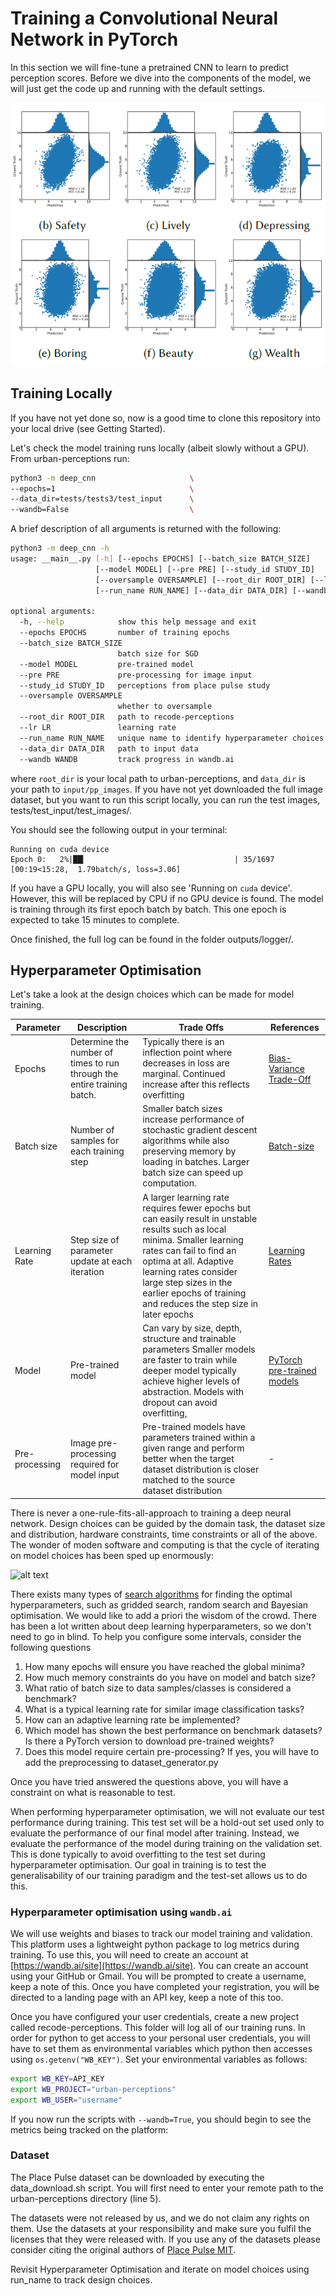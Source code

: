 # Training a Convolutional Neural Network in PyTorch

In this section we will fine-tune a pretrained CNN to learn to predict perception scores. Before we dive into the components of the model, we will just get the code up and running with the default settings.

![scatterplot of ground truth versus predicted scores](images/pp_mse.PNG)

## Training Locally

If you have not yet done so, now is a good time to clone this repository into your local drive (see Getting Started).

Let's check the model training runs locally (albeit slowly without a GPU). From urban-perceptions run:

```sh
python3 -m deep_cnn                     \
--epochs=1                              \
--data_dir=tests/tests3/test_input      \
--wandb=False                           \
```

A brief description of all arguments is returned with the following:

```sh
python3 -m deep_cnn -h
usage: __main__.py [-h] [--epochs EPOCHS] [--batch_size BATCH_SIZE]
                   [--model MODEL] [--pre PRE] [--study_id STUDY_ID]
                   [--oversample OVERSAMPLE] [--root_dir ROOT_DIR] [--lr LR]
                   [--run_name RUN_NAME] [--data_dir DATA_DIR] [--wandb WANDB]

optional arguments:
  -h, --help            show this help message and exit
  --epochs EPOCHS       number of training epochs
  --batch_size BATCH_SIZE
                        batch size for SGD
  --model MODEL         pre-trained model
  --pre PRE             pre-processing for image input
  --study_id STUDY_ID   perceptions from place pulse study
  --oversample OVERSAMPLE
                        whether to oversample
  --root_dir ROOT_DIR   path to recode-perceptions
  --lr LR               learning rate
  --run_name RUN_NAME   unique name to identify hyperparameter choices
  --data_dir DATA_DIR   path to input data
  --wandb WANDB         track progress in wandb.ai
```

where `root_dir` is your local path to urban-perceptions, and `data_dir` is your path to `input/pp_images`. If you have not yet downloaded the full image dataset, but you want to run this script locally, you can run the test images, tests/test_input/test_images/.

You should see the following output in your terminal:

```log
Running on cuda device
Epoch 0:   2%|██▎                                 | 35/1697 [00:19<15:28,  1.79batch/s, loss=3.06]
```

If you have a GPU locally, you will also see 'Running on `cuda` device'. However, this will be replaced by CPU if no GPU device is found. The model is training through its first epoch batch by batch. This one epoch is expected to take 15 minutes to complete.

Once finished, the full log can be found in the folder outputs/logger/.

## Hyperparameter Optimisation

Let's take a look at the design choices which can be made for model training.

| Parameter      | Description                                                             | Trade Offs                                                                                                                                                                                                                                                                                           | References                                                                                                                                      |
| -------------- | ----------------------------------------------------------------------- | ---------------------------------------------------------------------------------------------------------------------------------------------------------------------------------------------------------------------------------------------------------------------------------------------------- | ----------------------------------------------------------------------------------------------------------------------------------------------- |
| Epochs         | Determine the number of times to run through the entire training batch. | Typically there is an inflection point where decreases in loss are marginal. Continued increase after this reflects overfitting                                                                                                                                                                      | [Bias-Variance Trade-Off](https://www.cs.cornell.edu/courses/cs4780/2018fa/lectures/lecturenote12.html)                                         |
| Batch size     | Number of samples for each training step                                | Smaller batch sizes increase performance of stochastic gradient descent algorithms while also preserving memory by loading in batches. Larger batch size can speed up computation.                                                                                                                   | [Batch-size](https://stats.stackexchange.com/questions/164876/what-is-the-trade-off-between-batch-size-and-number-of-iterations-to-train-a-neu) |
| Learning Rate  | Step size of parameter update at each iteration                         | A larger learning rate requires fewer epochs but can easily result in unstable results such as local minima. Smaller learning rates can fail to find an optima at all. Adaptive learning rates consider large step sizes in the earlier epochs of training and reduces the step size in later epochs | [Learning Rates](https://machinelearningmastery.com/understand-the-dynamics-of-learning-rate-on-deep-learning-neural-networks/)                 |
| Model          | Pre-trained model                                                       | Can vary by size, depth, structure and trainable parameters Smaller models are faster to train while deeper model typically achieve higher levels of abstraction. Models with dropout can avoid overfitting,                                                                                         | [PyTorch pre-trained models](https://pytorch.org/vision/stable/models.html)                                                                     |
| Pre-processing | Image pre-processing required for model input                           | Pre-trained models have parameters trained within a given range and perform better when the target dataset distribution is closer matched to the source dataset distribution                                                                                                                         | -                                                                                                                                               |

There is never a one-rule-fits-all-approach to training a deep neural network. Design choices can be guided by the domain task, the dataset size and distribution, hardware constraints, time constraints or all of the above. The wonder of moden software and computing is that the cycle of iterating on model choices has been sped up enormously:

![alt text](images/image_tasks.jpeg "Hyperparameter Optimisation Cycle")

There exists many types of [search algorithms](https://en.wikipedia.org/wiki/Hyperparameter_optimization) for finding the optimal hyperparameters, such as gridded search, random search and Bayesian optimisation. We would like to add a priori the wisdom of the crowd. There has been a lot written about deep learning hyperparameters, so we don't need to go in blind. To help you configure some intervals, consider the following questions

1. How many epochs will ensure you have reached the global minima?
1. How much memory constraints do you have on model and batch size?
1. What ratio of batch size to data samples/classes is considered a benchmark?
1. What is a typical learning rate for similar image classification tasks?
1. How can an adaptive learning rate be implemented?
1. Which model has shown the best performance on benchmark datasets? Is there a PyTorch version to download pre-trained weights?
1. Does this model require certain pre-processing? If yes, you will have to add the preprocessing to dataset_generator.py

Once you have tried answered the questions above, you will have a constraint on what is reasonable to test.

When performing hyperparameter optimisation, we will not evaluate our test performance during training. This test set will be a hold-out set used only to evaluate the performance of our final model after training. Instead, we evaluate the performance of the model during training on the validation set. This is done typically to avoid overfitting to the test set during hyperparameter optimisation. Our goal in training is to test the generalisability of our training paradigm and the test-set allows us to do this.

### Hyperparameter optimisation using `wandb.ai`

We will use weights and biases to track our model training and validation. This platform uses a lightweight python package to log metrics during training. To use this, you will need to create an account at [https://wandb.ai/site](https://wandb.ai/site). You can create an account using your GitHub or Gmail. You will be prompted to create a username, keep a note of this. Once you have completed your registration, you will be directed to a landing page with an API key, keep a note of this too.

Once you have configured your user credentials, create a new project called recode-perceptions. This folder will log all of our training runs. In order for python to get access to your personal user credentials, you will have to set them as environmental variables which python then accesses using `os.getenv("WB_KEY")`. Set your environmental variables as follows:

```sh
export WB_KEY=API_KEY
export WB_PROJECT="urban-perceptions"
export WB_USER="username"
```

If you now run the scripts with `--wandb=True`, you should begin to see the metrics being tracked on the platform:

### Dataset

The Place Pulse dataset can be downloaded by executing the data_download.sh script. You will first need to enter your remote path to the urban-perceptions directory (line 5).

The datasets were not released by us, and we do not claim any rights on them. Use the datasets at your responsibility and make sure you fulfil the licenses that they were released with. If you use any of the datasets please consider citing the original authors of [Place Pulse MIT](https://www.media.mit.edu/projects/place-pulse-new/overview/).

Revisit Hyperparameter Optimisation and iterate on model choices using run_name to track design choices.
